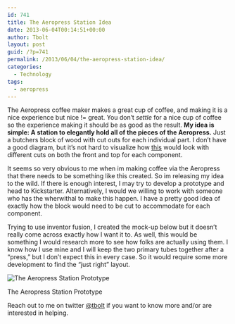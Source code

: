 ```yaml
---
id: 741
title: The Aeropress Station Idea
date: 2013-06-04T00:14:51+00:00
author: Tbolt
layout: post
guid: /?p=741
permalink: /2013/06/04/the-aeropress-station-idea/
categories:
  - Technology
tags:
  - aeropress
---
```

The Aeropress coffee maker makes a great cup of coffee, and making it is a nice experience but nice != great. You don&#8217;t _settle_ for a nice cup of coffee so the experience making it should be as good as the result. **My idea is simple: A station to elegantly hold all of the pieces of the Aeropress.** Just a butchers block of wood with cut outs for each individual part. I don&#8217;t have a good diagram, but it&#8217;s not hard to visualize how [this](/uploads/2013/06/aero_block.png) would look with different cuts on both the front and top for each component.

It seems so very obvious to me when im making coffee via the Aeropress that there needs to be something like this created. So im releasing my idea to the wild. If there is enough interest, I may try to develop a prototype and head to Kickstarter. Alternatively, I would we willing to work with someone who has the wherwithal to make this happen. I have a pretty good idea of exactly how the block would need to be cut to accommodate for each component.

Trying to use inventor fusion, I created the mock-up below but it doesn&#8217;t really come across exactly how I want it to. As well, this would be something I would research more to see how folks are actually using them. I know how I use mine and I will keep the two primary tubes together after a &#8220;press,&#8221; but I don&#8217;t expect this in every case. So it would require some more development to find the &#8220;just right&#8221; layout.

<div id="attachment_747" style="width: 490px" class="wp-caption aligncenter">
  <img src="/uploads/2013/06/Image-6-4-13-at-12.06-AM-1024x624.jpg" alt="The Aeropress Station Prototype" width="640" height="390" class="size-large wp-image-747" srcset="/uploads/2013/06/Image-6-4-13-at-12.06-AM-1024x624.jpg 1024w, /uploads/2013/06/Image-6-4-13-at-12.06-AM-300x182.jpg 300w, /uploads/2013/06/Image-6-4-13-at-12.06-AM.jpg 1260w" sizes="(max-width: 640px) 100vw, 640px" />

  <p class="wp-caption-text">
    The Aeropress Station Prototype
  </p>
</div>

Reach out to me on twitter [@tbolt](http://twitter.com/tbolt) if you want to know more and/or are interested in helping.
